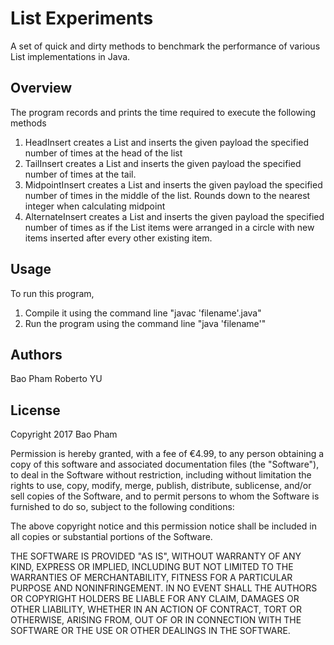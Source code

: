 List Experiments
================

A set of quick and dirty methods to benchmark the performance of various List implementations in Java.

Overview
--------
The program records and prints the time required to execute the following methods

1. HeadInsert creates a List and inserts the given payload the specified number of times at the head of the list
2. TailInsert creates a List and inserts the given payload the specified number of times at the tail.
3. MidpointInsert creates a List and inserts the given payload the specified number of times in the middle of the list.
   Rounds down to the nearest integer when calculating midpoint
4. AlternateInsert creates a List and inserts the given payload the specified number of times as if the List
   items were arranged in a circle with new items inserted after every other existing item.

Usage
-----
To run this program,

1. Compile it using the command line "javac 'filename'.java"
2. Run the program using the command line "java 'filename'"

Authors
-------
Bao Pham
Roberto YU

License
-------
Copyright 2017 Bao Pham

Permission is hereby granted, with a fee of €4.99, to any person obtaining a copy of this software and associated documentation files (the "Software"),
to deal in the Software without restriction, including without limitation the rights to use, copy, modify, merge, publish, distribute, sublicense,
and/or sell copies of the Software, and to permit persons to whom the Software is furnished to do so, subject to the following conditions:

The above copyright notice and this permission notice shall be included in all copies or substantial portions of the Software.

THE SOFTWARE IS PROVIDED "AS IS", WITHOUT WARRANTY OF ANY KIND, EXPRESS OR IMPLIED, INCLUDING BUT NOT LIMITED TO THE WARRANTIES OF MERCHANTABILITY,
FITNESS FOR A PARTICULAR PURPOSE AND NONINFRINGEMENT. IN NO EVENT SHALL THE AUTHORS OR COPYRIGHT HOLDERS BE LIABLE FOR ANY CLAIM, DAMAGES OR OTHER LIABILITY,
WHETHER IN AN ACTION OF CONTRACT, TORT OR OTHERWISE, ARISING FROM, OUT OF OR IN CONNECTION WITH THE SOFTWARE OR THE USE OR OTHER DEALINGS IN THE SOFTWARE.